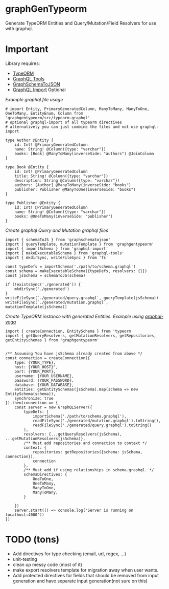# graphGenTypeorm
Generate TypeORM Entities and Query/Mutation/Field Resolvers for use with graphql.

# Important
Library requires:
+ [TypeORM](https://github.com/typeorm/typeorm)
+ [GraphQL Tools](https://github.com/apollographql/graphql-tools)
+ [GraphSchemaToJSON](https://github.com/jjwtay/graphSchemaToJson)
+ [GraphQL Import](https://github.com/prismagraphql/graphql-import) Optional



*Example graphql file usage*

    # import Entity, PrimaryGeneratedColumn, ManyToMany, ManyToOne, OneToMany, EntityEnum, Column from 'graphgentypeorm/src/typeorm.graphql'
    # optional graphql-import of all typeorm directives
    # alternatively you can just combine the files and not use graphql-import

    type Author @Entity {
        id: Int! @PrimaryGeneratedColumn
        name: String! @Column({type: "varchar"})
        books: [Book] @ManyToMany(inverseSide: "authors") @JoinColumn
    }

    type Book @Entity {
        id: Int! @PrimaryGeneratedColumn
        title: String! @Column({type: "varchar"})
        description: String @Column({type: "varchar"})
        authors: [Author] @ManyToMany(inverseSide: "books")
        publisher: Publisher @ManyToOne(inverseSide: "books")
    }

    type Publisher @Entity {
        id: Int! @PrimaryGeneratedColumn
        name: String! @Column({type: "varchar"})
        books: @OneToMany(inverseSide: "publisher")
    }

*Create graphql Query and Mutation graphql files*

    import { schemaToJS } from 'graphschematojson'
    import { queryTemplate, mutationTemplate } from 'graphgentypeorm'
    import { importSchema } from 'graphql-import'
    import { makeExecutableSchema } from 'graphql-tools'
    import { mkdirSync, writeFileSync } from 'fs'

    const typeDefs = importSchema('./path/to/schema.graphql')
    const schema = makeExecutableSchema({typeDefs, resolvers: {}})
    const jsSchema = schemaToJS(schema)

    if (!existsSync('./generated')) {
        mkdirSync('./generated')
    }
    writeFileSync(`./generated/query.graphql`, queryTemplate(jsSchema))
    writeFileSync(`./generated/mutation.graphql`, mutationTemplate(jsSchema))

*Create TypeORM instance with generated Entities. Example using [graphql-yoga](https://github.com/prismagraphql/graphql-yoga)*

    import { createConnection, EntitySchema } from 'typeorm
    import { getQueryResolvers, getMutationResolvers, getRepositories,  getEntitySchemas } from 'graphgentypeorm'


    /** Assuming You have jsSchema already created from above */
    const connection = createConnection({
        type: {YOUR_TYPE},
        host: {YOUR_HOST}",
        port: {YOUR_PORT},
        username: {YOUR_USERNAME},
        password: {YOUR_PASSWORD},
        database: {YOUR_DATABASE},
        entities: getEntitySchemas(jsSchema).map(schema => new EntitySchema(schema)),
        synchronize: true
    }).then(connection => {
        const server = new GraphQLServer({
            typeDefs: [
                importSchema('./path/to/schema.graphql'),
                readFileSync('./generated/mutation.graphql').toString(),
                readFileSync('./generated/query.graphql').toString()
            ],
            resolvers: {...getQueryResolvers(jsSchema), ...getMutationResolvers(jsSchema)},
            /** Must add repositories and connection to context */
            context: {
                repositories: getRepositories({schema: jsSchema, connection}),
                connection
            },
            /** Must add if using relationships in schema.graphql. */
            schemaDirectives: {
                OneToOne,
                OneToMany,
                ManyToOne,
                ManyToMany,
            }

        })
        server.start(() => console.log('Server is running on localhost:4000'))
    })


# TODO (tons)

+ Add directives for type checking (email, url, regex, ...)
+ unit-testing
+ clean up messy code (most of it)
+ make export resolvers template for migration away when user wants.
+ Add protected directives for fields that should be removed from input generation and have separate input generation(not sure on this)
